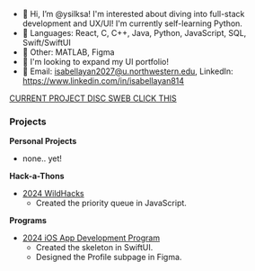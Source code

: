 - 🐇 Hi, I’m @ysilksa! I'm interested about diving into full-stack development and UX/UI! I'm currently self-learning Python. 
- 🎀 Languages: React, C, C++, Java, Python, JavaScript, SQL, Swift/SwiftUI
- 🫧 Other: MATLAB, Figma
- 💞️ I'm looking to expand my UI portfolio!
- 💌 Email: isabellayan2027@u.northwestern.edu, LinkedIn: https://www.linkedin.com/in/isabellayan814


[CURRENT PROJECT DISC SWEB CLICK THIS](https://github.com/disc-sweb/frontend)

### Projects
__Personal Projects__
- none.. yet!

__Hack-a-Thons__
- [2024 WildHacks](https://github.com/ysilksa/scheduler)
  - Created the priority queue in JavaScript. 

__Programs__
- [2024 iOS App Development Program](https://github.com/ysilksa/girlcode)
  - Created the skeleton in SwiftUI.
  - Designed the Profile subpage in Figma. 

<!---
ysilksa/ysilksa is a ✨ special ✨ repository because its `README.md` (this file) appears on your GitHub profile.
You can click the Preview link to take a look at your changes.
--->
